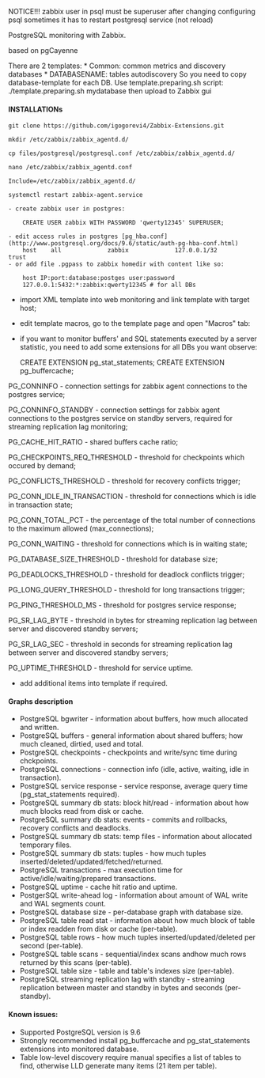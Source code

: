 NOTICE!!!
zabbix user in psql must be superuser
after changing configuring psql sometimes it has to restart postgresql service (not reload)
 
PostgreSQL monitoring with Zabbix.

based on pgCayenne 

There are 2 templates:
	* Common: common metrics and discovery databases
	* DATABASENAME: tables autodiscovery
	  So you need to copy database-template for each DB. Use template.preparing.sh script: 
	  	./template.preparing.sh mydatabase 
	  then upload to Zabbix gui

#### INSTALLATIONs

```
git clone https://github.com/igogorevi4/Zabbix-Extensions.git

mkdir /etc/zabbix/zabbix_agentd.d/

cp files/postgresql/postgresql.conf /etc/zabbix/zabbix_agentd.d/

nano /etc/zabbix/zabbix_agentd.conf

Include=/etc/zabbix/zabbix_agentd.d/

systemctl restart zabbix-agent.service
```
```
- create zabbix user in postgres:

	CREATE USER zabbix WITH PASSWORD 'qwerty12345' SUPERUSER;
	
- edit access rules in postgres [pg_hba.conf](http://www.postgresql.org/docs/9.6/static/auth-pg-hba-conf.html)
	host    all             zabbix             127.0.0.1/32            trust
- or add file .pgpass to zabbix homedir with content like so: 
	
	host IP:port:database:postges user:password
	127.0.0.1:5432:*:zabbix:qwerty12345 # for all DBs

```
- import XML template into web monitoring and link template with target host;

- edit template macros, go to the template page and open "Macros" tab:

- if you want to monitor buffers' and SQL statements executed by a server statistic, you need to add some extensions for all DBs you want observe:

	CREATE EXTENSION pg_stat_statements;
	CREATE EXTENSION pg_buffercache;

PG_CONNINFO - connection settings for zabbix agent connections to the postgres service;

PG_CONNINFO_STANDBY - connection settings for zabbix agent connections to the postgres service on standby servers, required for streaming replication lag monitoring;

PG_CACHE_HIT_RATIO - shared buffers cache ratio;

PG_CHECKPOINTS_REQ_THRESHOLD - threshold for checkpoints which occured by demand;

PG_CONFLICTS_THRESHOLD - threshold for recovery conflicts trigger;

PG_CONN_IDLE_IN_TRANSACTION - threshold for connections which is idle in transaction state;

PG_CONN_TOTAL_PCT - the percentage of the total number of connections to the maximum allowed (max_connections);

PG_CONN_WAITING - threshold for connections which is in waiting state;

PG_DATABASE_SIZE_THRESHOLD - threshold for database size;

PG_DEADLOCKS_THRESHOLD - threshold for deadlock conflicts trigger;

PG_LONG_QUERY_THRESHOLD - threshold for long transactions trigger;

PG_PING_THRESHOLD_MS - threshold for postgres service response;

PG_SR_LAG_BYTE - threshold in bytes for streaming replication lag between server and discovered standby servers;

PG_SR_LAG_SEC - threshold in seconds for streaming replication lag between server and discovered standby servers;

PG_UPTIME_THRESHOLD - threshold for service uptime.

- add additional items into template if required.

#### Graphs description
- PostgreSQL bgwriter - information about buffers, how much allocated and written.
- PostgreSQL buffers - general information about shared buffers; how much cleaned, dirtied, used and total.
- PostgreSQL checkpoints - checkpoints and write/sync time during chckpoints.
- PostgreSQL connections - connection info (idle, active, waiting, idle in transaction).
- PostgreSQL service response - service response, average query time (pg_stat_statements required).
- PostgreSQL summary db stats: block hit/read - information about how much blocks read from disk or cache.
- PostgreSQL summary db stats: events - commits and rollbacks, recovery conflicts and deadlocks.
- PostgreSQL summary db stats: temp files - information about allocated temporary files.
- PostgreSQL summary db stats: tuples - how much tuples inserted/deleted/updated/fetched/returned.
- PostgreSQL transactions - max execution time for active/idle/waiting/prepared transactions.
- PostgreSQL uptime - cache hit ratio and uptime.
- PostgerSQL write-ahead log - information about amount of WAL write and WAL segments count.
- PostgreSQL database size - per-database graph with database size.
- PostgreSQL table read stat - information about how much block of table or index readden from disk or cache (per-table).
- PostgreSQL table rows - how much tuples inserted/updated/deleted per second (per-table).
- PostgreSQL table scans - sequential/index scans andhow much rows returned by this scans (per-table).
- PostgreSQL table size - table and table's indexes size (per-table).
- PostgreSQL streaming replication lag with standby - streaming replication between master and standby in bytes and seconds (per-standby).

#### Known issues:
- Supported PostgreSQL version is 9.6
- Strongly recommended install pg_buffercache and pg_stat_statements extensions into monitored database.
- Table low-level discovery require manual specifies a list of tables to find, otherwise LLD generate many items (21 item per table).